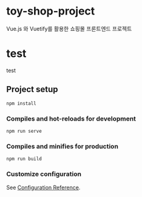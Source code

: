 # toy-shop-project
Vue.js 와 Vuetify를 활용한 쇼핑몰 프론트엔드 프로젝트

# test 
 test
## Project setup
```
npm install
```

### Compiles and hot-reloads for development
```
npm run serve
```

### Compiles and minifies for production
```
npm run build
```

### Customize configuration
See [Configuration Reference](https://cli.vuejs.org/config/).
